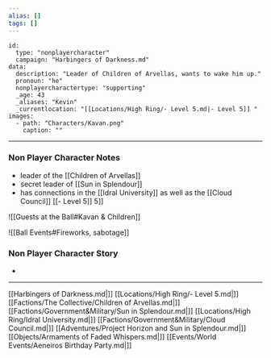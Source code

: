 ```yaml
---
alias: []
tags: []
---
```


```RpgManager4
id: 
  type: "nonplayercharacter"
  campaign: "Harbingers of Darkness.md"
data: 
  description: "Leader of Children of Arvellas, wants to wake him up."
  pronoun: "he"
  nonplayercharactertype: "supporting"
  _age: 43
  _aliases: "Kevin"
  _currentlocation: "[[Locations/High Ring/- Level 5.md|- Level 5]] "
images: 
  - path: "Characters/Kavan.png"
    caption: ""
```
---
### Non Player Character Notes
 - leader of the [[Children of Arvellas]]
 - secret leader of [[Sun in Splendour]]
 - has connections in the [[Idral University]] as well as the [[Cloud Council]] [[- Level 5]] 5]]

![[Guests at the Ball#Kavan & Children]]

![[Ball Events#Fireworks, sabotage]]

### Non Player Character Story
 - 

---

[[Harbingers of Darkness.md|]]
[[Locations/High Ring/- Level 5.md|]]
[[Factions/The Collective/Children of Arvellas.md|]]
[[Factions/Government&Military/Sun in Splendour.md|]]
[[Locations/High Ring/Idral University.md|]]
[[Factions/Government&Military/Cloud Council.md|]]
[[Adventures/Project Horizon and Sun in Splendour.md|]]
[[Objects/Armaments of Faded Whispers.md|]]
[[Events/World Events/Aeneiros Birthday Party.md|]]